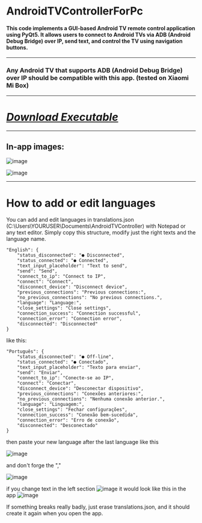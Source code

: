 # AndroidTVControllerForPc

#### This code implements a GUI-based Android TV remote control application using PyQt5. It allows users to connect to Android TVs via ADB (Android Debug Bridge) over IP, send text, and control the TV using navigation buttons.
---
### Any Android TV that supports ADB (Android Debug Bridge) over IP should be compatible with this app. (tested on Xiaomi Mi Box)
---

# [**_Download Executable_**](https://github.com/SergioMezzabotta/AndroidTVControllerForPc/releases)

---
## In-app images:

![image](https://github.com/user-attachments/assets/6faf6767-30d3-4788-ab92-2af522152d15)

![image](https://github.com/user-attachments/assets/7089aee1-f789-43fc-b678-2814cc2dc57f)

---
# How to add or edit languages


You can add and edit languages in translations.json (C:\Users\YOURUSER\Documents\AndroidTVController) with Notepad or any text editor. 
Simply copy this structure, modify just the right texts and the language name.

    "English": {
        "status_disconnected": "● Disconnected",
        "status_connected": "● Connected",
        "text_input_placeholder": "Text to send",
        "send": "Send",
        "connect_to_ip": "Connect to IP",
        "connect": "Connect",
        "disconnect_device": "Disconnect device",
        "previous_connections": "Previous connections:",
        "no_previous_connections": "No previous connections.",
        "language": "Language:",
        "close_settings": "Close settings",
        "connection_success": "Connection successful",
        "connection_error": "Connection error",
        "disconnected": "Disconnected"
    }

like this:

	"Português": {
        "status_disconnected": "● Off-line",
        "status_connected": "● Conectado",
        "text_input_placeholder": "Texto para enviar",
        "send": "Enviar",
        "connect_to_ip": "Conecte-se ao IP",
        "connect": "Conectar",
        "disconnect_device": "Desconectar dispositivo",
        "previous_connections": "Conexões anteriores:",
        "no_previous_connections": "Nenhuma conexão anterior.",
        "language": "Linguagem:",
        "close_settings": "Fechar configurações",
        "connection_success": "Conexão bem-sucedida",
        "connection_error": "Erro de conexão",
        "disconnected": "Desconectado"
    }

then paste your new language after the last language like this 

![image](https://github.com/user-attachments/assets/730c8b3b-cad5-4dad-96c3-701742bc99b5)

and don't forge the ","

![image](https://github.com/user-attachments/assets/6deda782-503e-46de-a7cf-0834261efb09)


if you change text in the left section
![image](https://github.com/user-attachments/assets/442c1f10-b489-4d77-bf99-60c5c420fb39)
it would look like this in the app
![image](https://github.com/user-attachments/assets/535d5abb-1995-448d-adca-2085dfab2268)

If something breaks really badly, just erase translations.json, and it should create it again when you open the app.
